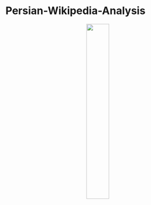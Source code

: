 # Persian-Wikipedia-Analysis
<p align="center">
    <img 
    src="https://user-images.githubusercontent.com/31289283/158360278-b0aa8d03-4cb6-4d18-b03a-fad7ec1affa3.png" 
    height=35% 
    width=35%
    >
</p>
